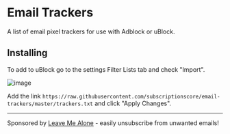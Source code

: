 # Email Trackers

A list of email pixel trackers for use with Adblock or uBlock.

## Installing

To add to uBlock go to the settings Filter Lists tab and check "Import".

![image](https://user-images.githubusercontent.com/1462828/75796703-0606f280-5daf-11ea-9250-8f96dca97119.png)

Add the link `https://raw.githubusercontent.com/subscriptionscore/email-trackers/master/trackers.txt` and click "Apply Changes".

---

Sponsored by [Leave Me Alone](https://leavemealone.app) - easily unsubscribe from unwanted emails!

